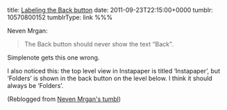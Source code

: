 title: [Labeling the Back button](http://mrgan.tumblr.com/post/10492926111)
date: 2011-09-23T22:15:00+0000
tumblr: 10570800152
tumblrType: link
%%%

Neven Mrgan:

> The Back button should never show the text “Back”.

Simplenote gets this one wrong.

I also noticed this: the top level view in Instapaper is titled ‘Instapaper’, but ‘Folders’ is shown in the back button on the level below. I think it should always be ‘Folders’.

(Reblogged from [Neven Mrgan's tumbl](https://mrgan.tumblr.com/post/10492926111/labeling-the-back-button))
